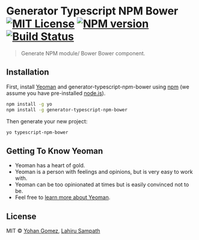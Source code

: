 # Generator Typescript NPM Bower [![MIT License][license-image]][license-url] [![NPM version][npm-image]][npm-url] [![Build Status][travis-logo]][travis-url]
> Generate NPM module/ Bower Bower component.

[license-image]: http://img.shields.io/badge/license-MIT-blue.svg?style=flat 
[license-url]: https://github.com/yohangz/generator-typescript-npm-bower/blob/master/LICENSE
[npm-url]: https://www.npmjs.com/package/generator-typescript-npm-bower
[travis-url]: https://travis-ci.org/yohangz/generator-typescript-npm-bower
[travis-logo]: https://secure.travis-ci.org/asbjornenge/generator-microlib.png?branch=master

## Installation

First, install [Yeoman](http://yeoman.io) and generator-typescript-npm-bower using [npm](https://www.npmjs.com/) (we assume you have pre-installed [node.js](https://nodejs.org/)).

```bash
npm install -g yo
npm install -g generator-typescript-npm-bower
```

Then generate your new project:

```bash
yo typescript-npm-bower
```

## Getting To Know Yeoman

 * Yeoman has a heart of gold.
 * Yeoman is a person with feelings and opinions, but is very easy to work with.
 * Yeoman can be too opinionated at times but is easily convinced not to be.
 * Feel free to [learn more about Yeoman](http://yeoman.io/).

## License

MIT © [Yohan Gomez](https://github.com/yohangz), [Lahiru Sampath](https://github.com/lahiruz)


[npm-image]: https://badge.fury.io/js/generator-npm-bower-module.svg
[npm-url]: https://npmjs.org/package/generator-npm-bower-module
[travis-image]: https://travis-ci.org/yohangz/generator-npm-bower-module.svg?branch=master
[travis-url]: https://travis-ci.org/yohangz/generator-npm-bower-module
[daviddm-image]: https://david-dm.org/yohangz/generator-npm-bower-module.svg?theme=shields.io
[daviddm-url]: https://david-dm.org/yohangz/generator-npm-bower-module

